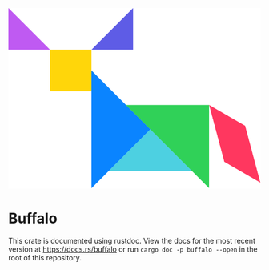 <p align="center">
	<img src="buffalo.svg" title="Buffalo">
</p>

# Buffalo

This crate is documented using rustdoc. View the docs for the most recent version at https://docs.rs/buffalo or run `cargo doc -p buffalo --open` in the root of this repository.
